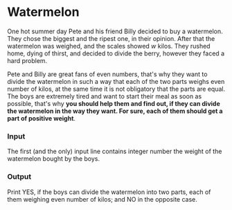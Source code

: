 # Watermelon

One hot summer day Pete and his friend Billy decided to buy a  watermelon. They chose the biggest and the ripest one, in their opinion. After that the watermelon was weighed, and the scales showed *w* kilos. They rushed home, dying of thirst, and decided to divide the berry, however they faced a hard problem.

Pete and Billy are great fans of even numbers, that's why they want to  divide the watermelon in such a way that each of the two parts weighs  even number of kilos, at the same time it is not obligatory that the  parts are equal. The boys are extremely tired and want to start their  meal as soon as possible, that's why **you should help them and find out,  if they can divide the watermelon in the way they want. For sure, each  of them should get a part of positive weight**.

### Input

The first (and the only) input line contains integer number the weight of the watermelon bought by the boys.

### Output

Print YES, if the boys can divide the watermelon into two parts, each of them weighing even number of kilos; and NO in the opposite case.